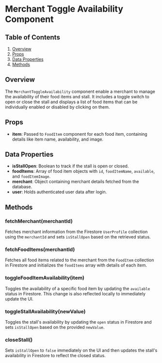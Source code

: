 # Merchant Toggle Availability Component

## Table of Contents

1. [Overview](#overview)
2. [Props](#props)
3. [Data Properties](#data-properties)
4. [Methods](#methods)

## Overview

The `MerchantToggleAvailability` component enable a merchant to manage the availability of their food items and stall. It includes a toggle switch to open or close the stall and displays a list of food items that can be individually enabled or disabled by clicking on them.

## Props

- **item**: Passed to `FoodItem` component for each food item, containing details like item name, availability, and image.

## Data Properties

- **isStallOpen**: Boolean to track if the stall is open or closed.
- **foodItems**: Array of food item objects with `id`, `foodItemName`, `available`, and `foodItemImage`.
- **merchant**: Object containing merchant details fetched from the database.
- **user**: Holds authenticated user data after login.

## Methods

### fetchMerchant(merchantId)

Fetches merchant information from the Firestore `UserProfile` collection using the `merchantId` and sets `isStallOpen` based on the retrieved status.

### fetchFoodItems(merchantId)

Fetches all food items related to the merchant from the `FoodItem` collection in Firestore and initializes the `foodItems` array with details of each item.

### toggleFoodItemAvailability(item)

Toggles the availability of a specific food item by updating the `available` status in Firestore. This change is also reflected locally to immediately update the UI.

### toggleStallAvailability(newValue)

Toggles the stall's availability by updating the `open` status in Firestore and sets `isStallOpen` based on the provided `newValue`.

### closeStall()

Sets `isStallOpen` to `false` immediately on the UI and then updates the stall's availability in Firestore to reflect the closed status.
